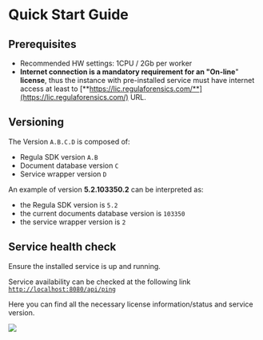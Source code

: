 # Quick Start Guide

## Prerequisites

* Recommended HW settings: 1CPU / 2Gb per worker
* **Internet connection is a mandatory requirement for an "On-line**" **license**, thus the instance with pre-installed service must have internet access at least to [**https://lic.regulaforensics.com/**](https://lic.regulaforensics.com/) URL.

## Versioning

The Version `A.B.C.D` is composed of:

* Regula SDK version `A.B`
* Document database version `C`
* Service wrapper version `D`

An example of version **5.2.103350.2** can be interpreted as:

* the Regula SDK version is `5.2`
* the current documents database version is `103350`
* the service wrapper version is `2`

## Service health check

Ensure the installed service is up and running.

Service availability can be checked at the following link [`http://localhost:8080/api/ping`](http://localhost:8080/api/ping)

Here you can find all the necessary license information/status and service version.

![](https://img.regulaforensics.com/Web/response.png)

